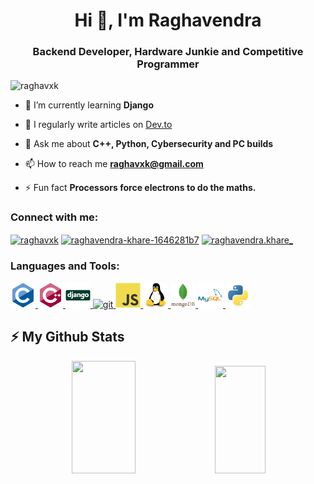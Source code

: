 <h1 align="center">Hi 👋, I'm Raghavendra</h1>
<h3 align="center">Backend Developer, Hardware Junkie and Competitive Programmer</h3>

<p align="left"> <img src="https://komarev.com/ghpvc/?username=raghavxk&label=Profile%20views&color=0e75b6&style=flat" alt="raghavxk" /> </p>

- 🌱 I’m currently learning **Django**

- 📝 I regularly write articles on [Dev.to](https://dev.to/raghavxk)

- 💬 Ask me about **C++, Python, Cybersecurity and PC builds**

- 📫 How to reach me **raghavxk@gmail.com**

- ⚡ Fun fact **Processors force electrons to do the maths.**

<h3 align="left">Connect with me:</h3>
<p align="left">
<a href="https://twitter.com/raghavxk" target="blank"><img align="center" src="https://raw.githubusercontent.com/rahuldkjain/github-profile-readme-generator/master/src/images/icons/Social/twitter.svg" alt="raghavxk" height="30" width="40" /></a>
<a href="https://linkedin.com/in/raghavxk" target="blank"><img align="center" src="https://raw.githubusercontent.com/rahuldkjain/github-profile-readme-generator/master/src/images/icons/Social/linked-in-alt.svg" alt="raghavendra-khare-1646281b7" height="30" width="40" /></a>
<a href="https://instagram.com/raghavendra.khare_" target="blank"><img align="center" src="https://raw.githubusercontent.com/rahuldkjain/github-profile-readme-generator/master/src/images/icons/Social/instagram.svg" alt="raghavendra.khare_" height="30" width="40" /></a>
</p>

<h3 align="left">Languages and Tools:</h3>
<p align="left"> <a href="https://www.cprogramming.com/" target="_blank"> <img src="https://raw.githubusercontent.com/devicons/devicon/master/icons/c/c-original.svg" alt="c" width="40" height="40"/> </a> <a href="https://www.w3schools.com/cpp/" target="_blank"> <img src="https://raw.githubusercontent.com/devicons/devicon/master/icons/cplusplus/cplusplus-original.svg" alt="cplusplus" width="40" height="40"/> </a> <a href="https://www.djangoproject.com/" target="_blank"> <img src="https://raw.githubusercontent.com/devicons/devicon/master/icons/django/django-original.svg" alt="django" width="40" height="40"/> </a> <a href="https://git-scm.com/" target="_blank"> <img src="https://www.vectorlogo.zone/logos/git-scm/git-scm-icon.svg" alt="git" width="40" height="40"/> </a> <a href="https://developer.mozilla.org/en-US/docs/Web/JavaScript" target="_blank"> <img src="https://raw.githubusercontent.com/devicons/devicon/master/icons/javascript/javascript-original.svg" alt="javascript" width="40" height="40"/> </a> <a href="https://www.linux.org/" target="_blank"> <img src="https://raw.githubusercontent.com/devicons/devicon/master/icons/linux/linux-original.svg" alt="linux" width="40" height="40"/> </a> <a href="https://www.mongodb.com/" target="_blank"> <img src="https://raw.githubusercontent.com/devicons/devicon/master/icons/mongodb/mongodb-original-wordmark.svg" alt="mongodb" width="40" height="40"/> </a> <a href="https://www.mysql.com/" target="_blank"> <img src="https://raw.githubusercontent.com/devicons/devicon/master/icons/mysql/mysql-original-wordmark.svg" alt="mysql" width="40" height="40"/> </a> <a href="https://www.python.org" target="_blank"> <img src="https://raw.githubusercontent.com/devicons/devicon/master/icons/python/python-original.svg" alt="python" width="40" height="40"/> </a> </p>

## ⚡ My Github Stats
<p align="center">
<img height="180em" width="45%" src="http://github-readme-streak-stats.herokuapp.com?user=raghavxk&theme=react&hide_border=true"/>
<img height="172em" width="40%" src="https://github-readme-stats.vercel.app/api/top-langs/?username=raghavxk&layout=compact&theme=react&hide_border=true"/>
</p>

